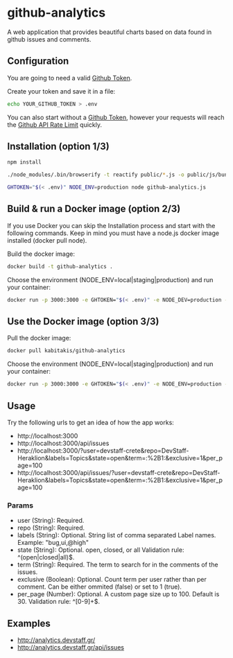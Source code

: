 # github-analytics
A web application that provides beautiful charts based on data found in github issues and comments.

## Configuration
You are going to need a valid [Github Token](https://help.github.com/articles/creating-an-access-token-for-command-line-use/).

Create your token and save it in a file:
```bash
echo YOUR_GITHUB_TOKEN > .env
```
You can also start without a [Github Token](https://help.github.com/articles/creating-an-access-token-for-command-line-use/), however your requests will reach the [Github API Rate Limit](https://developer.github.com/v3/#rate-limiting) quickly.

## Installation (option 1/3)
```bash
npm install
```
```bash
./node_modules/.bin/browserify -t reactify public/*.js -o public/js/bundle.js
```
```bash
GHTOKEN="$(< .env)" NODE_ENV=production node github-analytics.js
```

## Build & run a Docker image (option 2/3)
If you use Docker you can skip the Installation process and start with the following commands. Keep in mind you must have a node.js docker image installed (docker pull node).

Build the docker image:
```bash
docker build -t github-analytics .
```
Choose the environment (NODE_ENV=local|staging|production) and run your container:
```bash
docker run -p 3000:3000 -e GHTOKEN="$(< .env)" -e NODE_DEV=production --name analytics01 -t github-analytics
```

## Use the Docker image (option 3/3)
Pull the docker image:
```bash
docker pull kabitakis/github-analytics
```
Choose the environment (NODE_ENV=local|staging|production) and run your container:
```bash
docker run -p 3000:3000 -e GHTOKEN="$(< .env)" -e NODE_ENV=production --name analytics01 -t kabitakis/github-analytics
```

## Usage
Try the following urls to get an idea of how the app works:
* http://localhost:3000
* http://localhost:3000/api/issues
* http://localhost:3000/?user=devstaff-crete&repo=DevStaff-Heraklion&labels=Topics&state=open&term=:%2B1:&exclusive=1&per_page=100
* http://localhost:3000/api/issues/?user=devstaff-crete&repo=DevStaff-Heraklion&labels=Topics&state=open&term=:%2B1:&exclusive=1&per_page=100

### Params
* user (String): Required.
* repo (String): Required.
* labels (String): Optional. String list of comma separated Label names. Example: "bug,ui,@high"
* state (String): Optional. open, closed, or all Validation rule: ^(open|closed|all)$.
* term (String): Required. The term to search for in the comments of the issues.
* exclusive (Boolean): Optional. Count term per user rather than per comment. Can be either ommited (false) or set to 1 (true).
* per_page (Number): Optional. A custom page size up to 100. Default is 30. Validation rule: ^[0-9]+$.

## Examples
* http://analytics.devstaff.gr/
* http://analytics.devstaff.gr/api/issues
